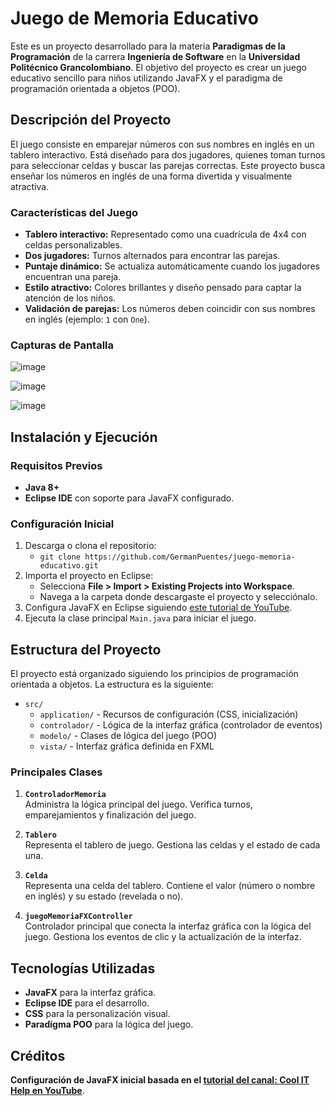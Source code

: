 # Juego de Memoria Educativo

Este es un proyecto desarrollado para la materia **Paradigmas de la Programación** de la carrera **Ingeniería de Software** en la **Universidad Politécnico Grancolombiano**. El objetivo del proyecto es crear un juego educativo sencillo para niños utilizando JavaFX y el paradigma de programación orientada a objetos (POO).

## Descripción del Proyecto

El juego consiste en emparejar números con sus nombres en inglés en un tablero interactivo. Está diseñado para dos jugadores, quienes toman turnos para seleccionar celdas y buscar las parejas correctas. Este proyecto busca enseñar los números en inglés de una forma divertida y visualmente atractiva.

### Características del Juego

- **Tablero interactivo:** Representado como una cuadrícula de 4x4 con celdas personalizables.
- **Dos jugadores:** Turnos alternados para encontrar las parejas.
- **Puntaje dinámico:** Se actualiza automáticamente cuando los jugadores encuentran una pareja.
- **Estilo atractivo:** Colores brillantes y diseño pensado para captar la atención de los niños.
- **Validación de parejas:** Los números deben coincidir con sus nombres en inglés (ejemplo: `1` con `One`).

### Capturas de Pantalla

![image](https://github.com/user-attachments/assets/a9f04d3f-bffe-4caf-9387-9c25da0ca3b2)

![image](https://github.com/user-attachments/assets/ed5f0bde-d6a3-4921-88ee-7abca0384b1b)

![image](https://github.com/user-attachments/assets/990b61a6-4e9a-44bd-9045-4e989bce53a4)


## Instalación y Ejecución

### Requisitos Previos

- **Java 8+**
- **Eclipse IDE** con soporte para JavaFX configurado.

### Configuración Inicial

1. Descarga o clona el repositorio:
   - `git clone https://github.com/GermanPuentes/juego-memoria-educativo.git`
2. Importa el proyecto en Eclipse:
   - Selecciona **File > Import > Existing Projects into Workspace**.
   - Navega a la carpeta donde descargaste el proyecto y selecciónalo.
3. Configura JavaFX en Eclipse siguiendo [este tutorial de YouTube](https://www.youtube.com/watch?v=MhGtkX0eIL8).
4. Ejecuta la clase principal `Main.java` para iniciar el juego.

## Estructura del Proyecto

El proyecto está organizado siguiendo los principios de programación orientada a objetos. La estructura es la siguiente:

- `src/`
  - `application/` - Recursos de configuración (CSS, inicialización)
  - `controlador/` - Lógica de la interfaz gráfica (controlador de eventos)
  - `modelo/` - Clases de lógica del juego (POO)
  - `vista/` - Interfaz gráfica definida en FXML

### Principales Clases

1. **`ControladorMemoria`**  
   Administra la lógica principal del juego. Verifica turnos, emparejamientos y finalización del juego.

2. **`Tablero`**  
   Representa el tablero de juego. Gestiona las celdas y el estado de cada una.

3. **`Celda`**  
   Representa una celda del tablero. Contiene el valor (número o nombre en inglés) y su estado (revelada o no).

4. **`juegoMemoriaFXController`**  
   Controlador principal que conecta la interfaz gráfica con la lógica del juego. Gestiona los eventos de clic y la actualización de la interfaz.

## Tecnologías Utilizadas

- **JavaFX** para la interfaz gráfica.
- **Eclipse IDE** para el desarrollo.
- **CSS** para la personalización visual.
- **Paradigma POO** para la lógica del juego.

## Créditos

**Configuración de JavaFX inicial basada en el [tutorial del canal: Cool IT Help en YouTube](https://www.youtube.com/watch?v=MhGtkX0eIL8)**.

